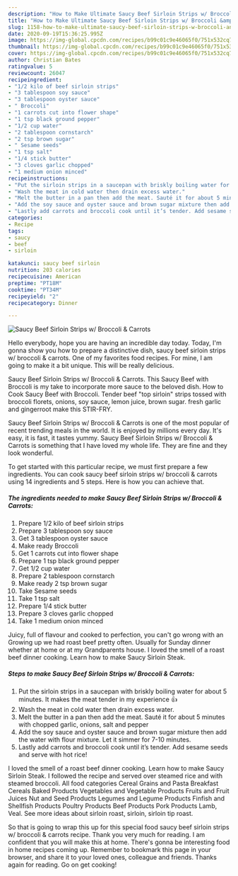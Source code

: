 ```yaml
---
description: "How to Make Ultimate Saucy Beef Sirloin Strips w/ Broccoli &amp;amp; Carrots"
title: "How to Make Ultimate Saucy Beef Sirloin Strips w/ Broccoli &amp;amp; Carrots"
slug: 1158-how-to-make-ultimate-saucy-beef-sirloin-strips-w-broccoli-and-amp-carrots
date: 2020-09-19T15:36:25.995Z
image: https://img-global.cpcdn.com/recipes/b99c01c9e46065f0/751x532cq70/saucy-beef-sirloin-strips-w-broccoli-carrots-recipe-main-photo.jpg
thumbnail: https://img-global.cpcdn.com/recipes/b99c01c9e46065f0/751x532cq70/saucy-beef-sirloin-strips-w-broccoli-carrots-recipe-main-photo.jpg
cover: https://img-global.cpcdn.com/recipes/b99c01c9e46065f0/751x532cq70/saucy-beef-sirloin-strips-w-broccoli-carrots-recipe-main-photo.jpg
author: Christian Bates
ratingvalue: 5
reviewcount: 26047
recipeingredient:
- "1/2 kilo of beef sirloin strips"
- "3 tablespoon soy sauce"
- "3 tablespoon oyster sauce"
- " Broccoli"
- "1 carrots cut into flower shape"
- "1 tsp black ground pepper"
- "1/2 cup water"
- "2 tablespoon cornstarch"
- "2 tsp brown sugar"
- " Sesame seeds"
- "1 tsp salt"
- "1/4 stick butter"
- "3 cloves garlic chopped"
- "1 medium onion minced"
recipeinstructions:
- "Put the sirloin strips in a saucepan with briskly boiling water for about 5 minutes. It makes the meat tender in my experience 👍"
- "Wash the meat in cold water then drain excess water."
- "Melt the butter in a pan then add the meat. Sauté it for about 5 minutes with chopped garlic, onions, salt and pepper"
- "Add the soy sauce and oyster sauce and brown sugar mixture then add the water with flour mixture. Let it simmer for 7-10 minutes."
- "Lastly add carrots and broccoli cook until it’s tender. Add sesame seeds and serve with hot rice!"
categories:
- Recipe
tags:
- saucy
- beef
- sirloin

katakunci: saucy beef sirloin 
nutrition: 203 calories
recipecuisine: American
preptime: "PT18M"
cooktime: "PT34M"
recipeyield: "2"
recipecategory: Dinner

---
```



![Saucy Beef Sirloin Strips w/ Broccoli &amp; Carrots](https://img-global.cpcdn.com/recipes/b99c01c9e46065f0/751x532cq70/saucy-beef-sirloin-strips-w-broccoli-carrots-recipe-main-photo.jpg)

Hello everybody, hope you are having an incredible day today. Today, I'm gonna show you how to prepare a distinctive dish, saucy beef sirloin strips w/ broccoli &amp; carrots. One of my favorites food recipes. For mine, I am going to make it a bit unique. This will be really delicious.

Saucy Beef Sirloin Strips w/ Broccoli &amp; Carrots. This Saucy Beef with Broccoli is my take to incorporate more sauce to the beloved dish. How to Cook Saucy Beef with Broccoli. Tender beef &#34;top sirloin&#34; strips tossed with broccoli florets, onions, soy sauce, lemon juice, brown sugar. fresh garlic and gingerroot make this STIR-FRY.

Saucy Beef Sirloin Strips w/ Broccoli &amp; Carrots is one of the most popular of recent trending meals in the world. It is enjoyed by millions every day. It's easy, it is fast, it tastes yummy. Saucy Beef Sirloin Strips w/ Broccoli &amp; Carrots is something that I have loved my whole life. They are fine and they look wonderful.


To get started with this particular recipe, we must first prepare a few ingredients. You can cook saucy beef sirloin strips w/ broccoli &amp; carrots using 14 ingredients and 5 steps. Here is how you can achieve that.

<!--inarticleads1-->

##### The ingredients needed to make Saucy Beef Sirloin Strips w/ Broccoli &amp; Carrots:

1. Prepare 1/2 kilo of beef sirloin strips
1. Prepare 3 tablespoon soy sauce
1. Get 3 tablespoon oyster sauce
1. Make ready  Broccoli
1. Get 1 carrots cut into flower shape
1. Prepare 1 tsp black ground pepper
1. Get 1/2 cup water
1. Prepare 2 tablespoon cornstarch
1. Make ready 2 tsp brown sugar
1. Take  Sesame seeds
1. Take 1 tsp salt
1. Prepare 1/4 stick butter
1. Prepare 3 cloves garlic chopped
1. Take 1 medium onion minced


Juicy, full of flavour and cooked to perfection, you can&#39;t go wrong with an Growing up we had roast beef pretty often. Usually for Sunday dinner whether at home or at my Grandparents house. I loved the smell of a roast beef dinner cooking. Learn how to make Saucy Sirloin Steak. 

<!--inarticleads2-->

##### Steps to make Saucy Beef Sirloin Strips w/ Broccoli &amp; Carrots:

1. Put the sirloin strips in a saucepan with briskly boiling water for about 5 minutes. It makes the meat tender in my experience 👍
1. Wash the meat in cold water then drain excess water.
1. Melt the butter in a pan then add the meat. Sauté it for about 5 minutes with chopped garlic, onions, salt and pepper
1. Add the soy sauce and oyster sauce and brown sugar mixture then add the water with flour mixture. Let it simmer for 7-10 minutes.
1. Lastly add carrots and broccoli cook until it’s tender. Add sesame seeds and serve with hot rice!


I loved the smell of a roast beef dinner cooking. Learn how to make Saucy Sirloin Steak. I followed the recipe and served over steamed rice and with steamed broccoli. All food categories Cereal Grains and Pasta Breakfast Cereals Baked Products Vegetables and Vegetable Products Fruits and Fruit Juices Nut and Seed Products Legumes and Legume Products Finfish and Shellfish Products Poultry Products Beef Products Pork Products Lamb, Veal. See more ideas about sirloin roast, sirloin, sirloin tip roast. 

So that is going to wrap this up for this special food saucy beef sirloin strips w/ broccoli &amp; carrots recipe. Thank you very much for reading. I am confident that you will make this at home. There's gonna be interesting food in home recipes coming up. Remember to bookmark this page in your browser, and share it to your loved ones, colleague and friends. Thanks again for reading. Go on get cooking!
